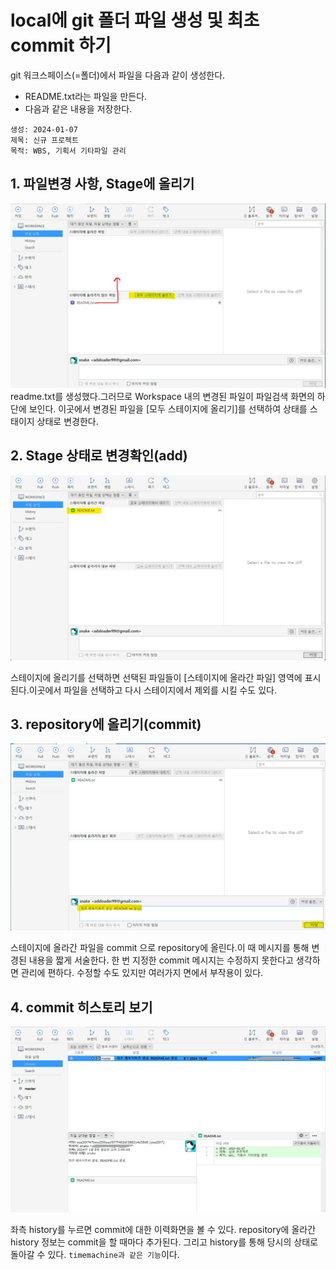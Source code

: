 # local에 git 폴더 파일 생성 및 최초 commit 하기 
git 워크스페이스(=폴더)에서 파일을 다음과 같이 생성한다.

- README.txt라는 파일을 만든다. 
- 다음과 같은 내용을 저장한다.
~~~
생성: 2024-01-07
제목: 신규 프로젝트 
목적: WBS, 기획서 기타파일 관리
~~~

## 1. 파일변경 사항, Stage에 올리기
![](images/local_commit_st1_1.png)
readme.txt를 생성했다.그러므로 Workspace 내의 변경된 파일이 파일검색 화면의 하단에 보인다. 이곳에서 변경된 파일을 [모두 스테이지에 올리기]를 선택하여 상태를 스태이지 상태로 변경한다. 

## 2. Stage 상태로 변경확인(add)
![](images/local_commit_st1_2.png)


스테이지에 올리기를 선택하면 선택된 파일들이 [스테이지에 올라간 파일] 영역에 표시된다.이곳에서 파일을 선택하고 다시 스테이지에서 제외를 시킬 수도 있다.
## 3. repository에 올리기(commit)
![](images/local_commit_st1_3.png)

스테이지에 올라간 파일을 commit 으로  repository에 올린다.이 때 메시지를 통해 변경된 내용을 짧게 서술한다. 한 번 지정한 commit 메시지는 수정하지 못한다고 생각하면 관리에 편하다. 수정할 수도 있지만 여러가지 면에서 부작용이 있다.
## 4. commit 히스토리 보기
![](images/local_commit_st1_4.png)

좌측 history를 누르면 commit에 대한 이력화면을 볼 수 있다. repository에 올라간 history 정보는 commit을 할 때마다 추가된다. 그리고 history를 통해 당시의 상태로 돌아갈 수 있다. `timemachine과 같은 기능`이다. 

